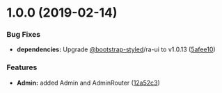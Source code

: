 # 1.0.0 (2019-02-14)


### Bug Fixes

* **dependencies:** Upgrade [@bootstrap-styled](https://module.kopaxgroup.com/bootstrap-styled)/ra-ui to v1.0.13 ([5afee10](https://module.kopaxgroup.com/bootstrap-styled/react-admin/commit/5afee10))


### Features

* **Admin:** added Admin and AdminRouter ([12a52c3](https://module.kopaxgroup.com/bootstrap-styled/react-admin/commit/12a52c3))
